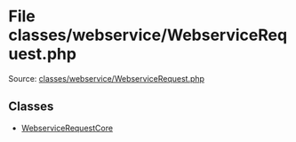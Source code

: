 File classes/webservice/WebserviceRequest.php
=========
Source: [classes/webservice/WebserviceRequest.php](https://github.com/PrestaShop/PrestaShop/blob/1.6.1.1/classes/webservice/WebserviceRequest.php)


Classes
-------

* [WebserviceRequestCore](class.WebserviceRequestCore)

